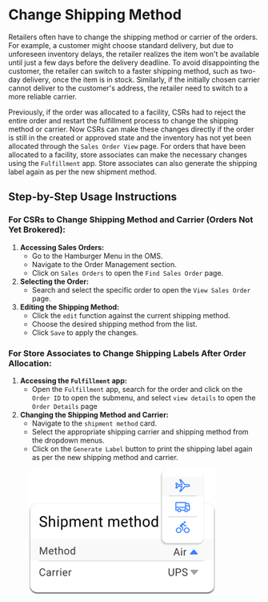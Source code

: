 # Change Shipping Method

Retailers often have to change the shipping method or carrier of the orders. For example, a customer might choose standard delivery, but due to unforeseen inventory delays, the retailer realizes the item won't be available until just a few days before the delivery deadline. To avoid disappointing the customer, the retailer can switch to a faster shipping method, such as two-day delivery, once the item is in stock. Similarly, if the initially chosen carrier cannot deliver to the customer's address, the retailer need to switch to a more reliable carrier.

Previously, if the order was allocated to a facility, CSRs had to reject the entire order and restart the fulfillment process to change the shipping method or carrier. Now CSRs can make these changes directly if the order is still in the created or approved state and the inventory has not yet been allocated through the `Sales Order View` page. For orders that have been allocated to a facility, store associates can make the necessary changes using the `Fulfillment` app. Store associates can also generate the shipping label again as per the new shipment method.

## Step-by-Step Usage Instructions

### For CSRs to Change Shipping Method and Carrier (Orders Not Yet Brokered):

1. **Accessing Sales Orders:**
   * Go to the Hamburger Menu in the OMS.
   * Navigate to the Order Management section.
   * Click on `Sales Orders` to open the `Find Sales Order` page.
2. **Selecting the Order:**
   * Search and select the specific order to open the `View Sales Order` page.
3. **Editing the Shipping Method:**
   * Click the `edit` function against the current shipping method.
   * Choose the desired shipping method from the list.
   * Click `Save` to apply the changes.

### For Store Associates to Change Shipping Labels After Order Allocation:

1. **Accessing the `Fulfillment` app:**
   * Open the `Fulfillment` app, search for the order and click on the `Order ID` to open the submenu, and select `view details` to open the `Order Details` page
2. **Changing the Shipping Method and Carrier:**
   * Navigate to the `shipment method` card.
   * Select the appropriate shipping carrier and shipping method from the dropdown menus.
   * Click on the `Generate Label` button to print the shipping label again as per the new shipping method and carrier.&#x20;

<figure><img src="../.gitbook/assets/shipment method (1).png" alt="" width="375"><figcaption></figcaption></figure>
